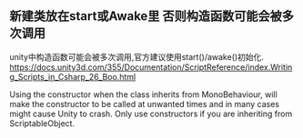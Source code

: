 ## 新建类放在start或Awake里 否则构造函数可能会被多次调用

unity中构造函数可能会被多次调用,官方建议使用start()/awake()初始化.
https://docs.unity3d.com/355/Documentation/ScriptReference/index.Writing_Scripts_in_Csharp_26_Boo.html


Using the constructor when the class inherits from MonoBehaviour, will make the constructor to be called at unwanted times and in many cases might cause Unity to crash.
Only use constructors if you are inheriting from ScriptableObject.

